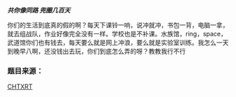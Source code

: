  ***共你像同路 兜圈几百天***

你们的生活到底真的假的啊？每天下课铃一响，说冲就冲，书包一背，电脑一拿，就去组战队，作业好像完全没有一样。学校也是不补课。水族馆，ring，space，武道馆你们也有钱去，每天要么就是网上冲浪，要么就是实验室训练。我怎么一天到晚早八啊，还没钱出去玩，你们到底怎么弄的呀？教教我行不行

### 题目来源：

[CHTXRT](/user/10000)